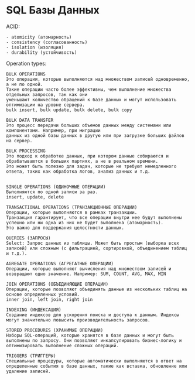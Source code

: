 # SQL Базы Данных 

ACID:  

    - atomicity (атомарность)
    - consistency (согласованность)
    - isolation (изоляция)
    - durability (устойчивость)

Operation types:

    BULK OPERATIONS   
    Это операции, которые выполняются над множеством записей одновременно, а не по одной. 
    Такие операции часто более эффективны, чем выполнение множества отдельных запросов, так как они   
    уменьшают количество обращений к базе данных и могут использовать оптимизации на уровне сервера.    
    bulk insert, bulk update, bulk delete, bulk copy

    BULK DATA TRANSFER  
    Это процесс передачи больших объемов данных между системами или компонентами. Например, при миграции    
    данных из одной базы данных в другую или при загрузке больших файлов на сервер.  

    BULK PROCESSING  
    Это подход к обработке данных, при котором данные собираются и обрабатываются в больших партиях, а не в реальном времени.   
    Это может быть полезно для задач, которые не требуют немедленного ответа, таких как обработка логов, анализ данных и т.д.  


    SINGLE OPERATIONS (ОДИНОЧНЫЕ ОПЕРАЦИИ)  
    Выполняются по одной записи за раз.   
    insert, update, delete     

    TRANSACTIONAL OPERATIONS (ТРАНЗАКЦИОННЫЕ ОПЕРАЦИИ)  
    Операции, которые выполняются в рамках транзакции.  
    Транзакция гарантирует, что все операции внутри нее будут выполнены успешно или ни одна из них не будет выполнена (атомарность).   
    Это важно для поддержания целостности данных.  

    QUERIES (ЗАПРОСЫ)  
    Select: Запрос данных из таблицы. Может быть простым (выборка всех записей) или сложным (с фильтрацией, сортировкой, объединением таблиц и т.д.).  

    AGREGATE OPERATIONS (АГРЕГАТНЫЕ ОПЕРАЦИИ)  
    Операции, которые выполняют вычисления над множеством записей и возвращают одно значение. Например: SUM, COUNT, AVG, MAX, MIN

    JOIN OPERATIONS (ОБЪЕДИНЯЮЩИЕ ОПЕРАЦИИ)
    Операции, которые позволяют объединять данные из нескольких таблиц на основе определенных условий.
    inner join, left join, right join

    INDEXING (ИНДЕКСАЦИЯ)
    Создание индексов для ускорения поиска и доступа к данным. Индексы могут значительно повысить производительность запросов.

    STORED PROCEDURES (ХРАНИМЫЕ ОПЕРАЦИИ)
    Наборы SQL-операций, которые хранятся в базе данных и могут быть выполнены по запросу. Они позволяют инкапсулировать бизнес-логику и оптимизировать выполнение сложных операций.

    TRIGGERS (ТРИГГЕРЫ)
    Специальные процедуры, которые автоматически выполняются в ответ на определенные события в базе данных, такие как вставка, обновление или удаление записей.
